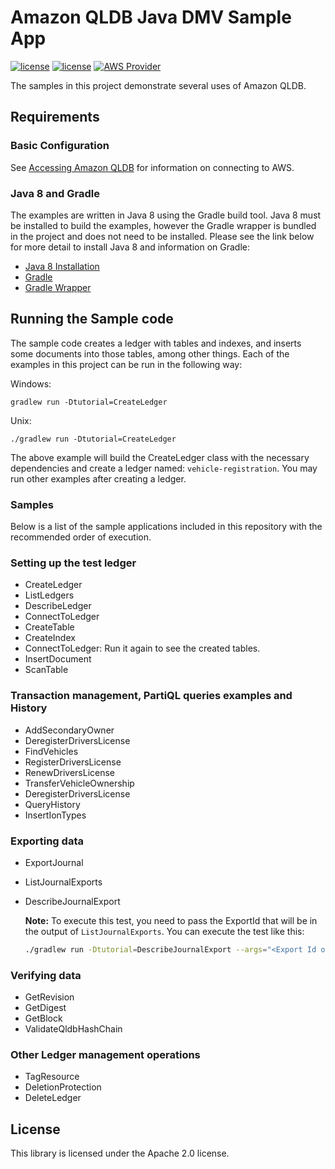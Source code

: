 # Amazon QLDB Java DMV Sample App
[![license](https://img.shields.io/badge/license-MIT-green)](https://github.com/aws-samples/amazon-qldb-dmv-sample-java/blob/master/LICENSE)
[![license](https://img.shields.io/badge/license-Apache%202.0-blue)](https://github.com/awslabs/amazon-qldb-driver-java/blob/master/LICENSE)
[![AWS Provider](https://img.shields.io/badge/provider-AWS-orange?logo=amazon-aws&color=ff9900)](https://aws.amazon.com/qldb/)

The samples in this project demonstrate several uses of Amazon QLDB.

## Requirements

### Basic Configuration

See [Accessing Amazon QLDB](https://docs.aws.amazon.com/qldb/latest/developerguide/accessing.html) for information on connecting to AWS.

### Java 8 and Gradle

The examples are written in Java 8 using the Gradle build tool. Java 8 must be installed to build the examples, however 
the Gradle wrapper is bundled in the project and does not need to be installed. Please see the link below for more 
detail to install Java 8 and information on Gradle:

* [Java 8 Installation](https://docs.oracle.com/javase/8/docs/technotes/guides/install/install_overview.html)
* [Gradle](https://gradle.org/)
* [Gradle Wrapper](https://docs.gradle.org/3.3/userguide/gradle_wrapper.html)

## Running the Sample code

The sample code creates a ledger with tables and indexes, and inserts some documents into those tables,
among other things. Each of the examples in this project can be run in the following way:

Windows:

```
gradlew run -Dtutorial=CreateLedger
```

Unix:

```
./gradlew run -Dtutorial=CreateLedger
```

The above example will build the CreateLedger class with the necessary dependencies and create a ledger named:
`vehicle-registration`. You may run other examples after creating a ledger.

### Samples

Below is a list of the sample applications included in this repository with the recommended order of execution.

### Setting up the test ledger

- CreateLedger
- ListLedgers
- DescribeLedger
- ConnectToLedger
- CreateTable
- CreateIndex
- ConnectToLedger: Run it again to see the created tables.
- InsertDocument
- ScanTable

### Transaction management, PartiQL queries examples and History

- AddSecondaryOwner
- DeregisterDriversLicense
- FindVehicles
- RegisterDriversLicense
- RenewDriversLicense
- TransferVehicleOwnership
- DeregisterDriversLicense
- QueryHistory
- InsertIonTypes

### Exporting data

- ExportJournal

- ListJournalExports

- DescribeJournalExport

  **Note:** To execute this test, you need to pass the ExportId that will be in the output of `ListJournalExports`. You can execute the test like this:

  ```bash
  ./gradlew run -Dtutorial=DescribeJournalExport --args="<Export Id obtained from the output of ListJournalExports>"	
  ```

### Verifying data

- GetRevision
- GetDigest
- GetBlock
- ValidateQldbHashChain

### Other Ledger management operations

- TagResource
- DeletionProtection
- DeleteLedger



## License

This library is licensed under the Apache 2.0 license.
